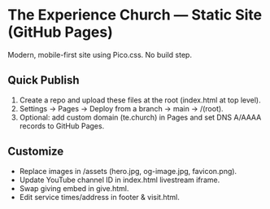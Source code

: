 # The Experience Church — Static Site (GitHub Pages)
Modern, mobile-first site using Pico.css. No build step.

## Quick Publish
1) Create a repo and upload these files at the root (index.html at top level).
2) Settings → Pages → Deploy from a branch → main → /(root).
3) Optional: add custom domain (te.church) in Pages and set DNS A/AAAA records to GitHub Pages.

## Customize
- Replace images in /assets (hero.jpg, og-image.jpg, favicon.png).
- Update YouTube channel ID in index.html livestream iframe.
- Swap giving embed in give.html.
- Edit service times/address in footer & visit.html.
